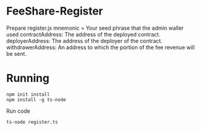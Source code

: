 # FeeShare-Register
Prepare register.js
mnemonic = Your seed phrase that the admin waller used
contractAddress: The address of the deployed contract.
deployerAddress: The address of the deployer of the contract.
withdrawerAddress: An address to which the portion of the fee revenue will be sent.

# Running
```
npm init install
npm install -g ts-node 
```
Run code
```
ts-node register.ts
```
